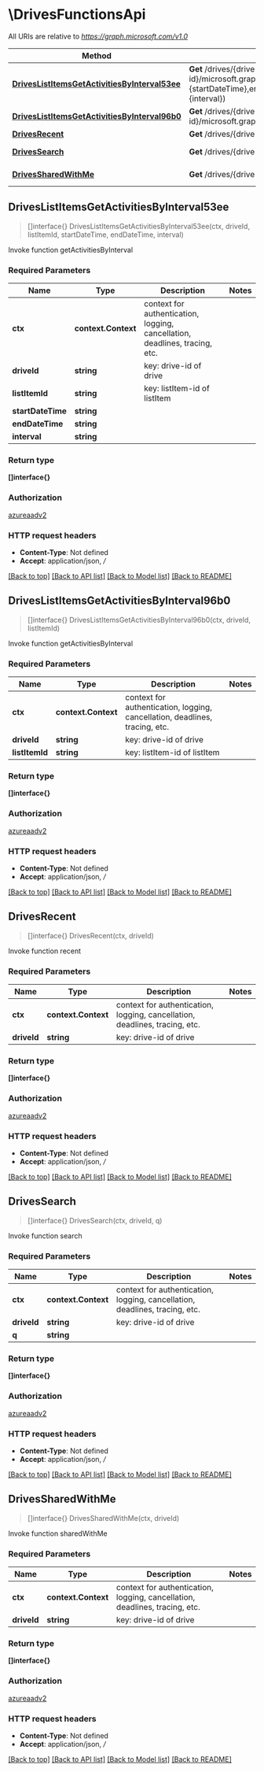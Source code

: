 # \DrivesFunctionsApi

All URIs are relative to *https://graph.microsoft.com/v1.0*

Method | HTTP request | Description
------------- | ------------- | -------------
[**DrivesListItemsGetActivitiesByInterval53ee**](DrivesFunctionsApi.md#DrivesListItemsGetActivitiesByInterval53ee) | **Get** /drives/{drive-id}/list/items/{listItem-id}/microsoft.graph.getActivitiesByInterval(startDateTime&#x3D;{startDateTime},endDateTime&#x3D;{endDateTime},interval&#x3D;{interval}) | Invoke function getActivitiesByInterval
[**DrivesListItemsGetActivitiesByInterval96b0**](DrivesFunctionsApi.md#DrivesListItemsGetActivitiesByInterval96b0) | **Get** /drives/{drive-id}/list/items/{listItem-id}/microsoft.graph.getActivitiesByInterval() | Invoke function getActivitiesByInterval
[**DrivesRecent**](DrivesFunctionsApi.md#DrivesRecent) | **Get** /drives/{drive-id}/microsoft.graph.recent() | Invoke function recent
[**DrivesSearch**](DrivesFunctionsApi.md#DrivesSearch) | **Get** /drives/{drive-id}/microsoft.graph.search(q&#x3D;{q}) | Invoke function search
[**DrivesSharedWithMe**](DrivesFunctionsApi.md#DrivesSharedWithMe) | **Get** /drives/{drive-id}/microsoft.graph.sharedWithMe() | Invoke function sharedWithMe



## DrivesListItemsGetActivitiesByInterval53ee

> []interface{} DrivesListItemsGetActivitiesByInterval53ee(ctx, driveId, listItemId, startDateTime, endDateTime, interval)

Invoke function getActivitiesByInterval

### Required Parameters


Name | Type | Description  | Notes
------------- | ------------- | ------------- | -------------
**ctx** | **context.Context** | context for authentication, logging, cancellation, deadlines, tracing, etc.
**driveId** | **string**| key: drive-id of drive | 
**listItemId** | **string**| key: listItem-id of listItem | 
**startDateTime** | **string**|  | 
**endDateTime** | **string**|  | 
**interval** | **string**|  | 

### Return type

**[]interface{}**

### Authorization

[azureaadv2](../README.md#azureaadv2)

### HTTP request headers

- **Content-Type**: Not defined
- **Accept**: application/json, */*

[[Back to top]](#) [[Back to API list]](../README.md#documentation-for-api-endpoints)
[[Back to Model list]](../README.md#documentation-for-models)
[[Back to README]](../README.md)


## DrivesListItemsGetActivitiesByInterval96b0

> []interface{} DrivesListItemsGetActivitiesByInterval96b0(ctx, driveId, listItemId)

Invoke function getActivitiesByInterval

### Required Parameters


Name | Type | Description  | Notes
------------- | ------------- | ------------- | -------------
**ctx** | **context.Context** | context for authentication, logging, cancellation, deadlines, tracing, etc.
**driveId** | **string**| key: drive-id of drive | 
**listItemId** | **string**| key: listItem-id of listItem | 

### Return type

**[]interface{}**

### Authorization

[azureaadv2](../README.md#azureaadv2)

### HTTP request headers

- **Content-Type**: Not defined
- **Accept**: application/json, */*

[[Back to top]](#) [[Back to API list]](../README.md#documentation-for-api-endpoints)
[[Back to Model list]](../README.md#documentation-for-models)
[[Back to README]](../README.md)


## DrivesRecent

> []interface{} DrivesRecent(ctx, driveId)

Invoke function recent

### Required Parameters


Name | Type | Description  | Notes
------------- | ------------- | ------------- | -------------
**ctx** | **context.Context** | context for authentication, logging, cancellation, deadlines, tracing, etc.
**driveId** | **string**| key: drive-id of drive | 

### Return type

**[]interface{}**

### Authorization

[azureaadv2](../README.md#azureaadv2)

### HTTP request headers

- **Content-Type**: Not defined
- **Accept**: application/json, */*

[[Back to top]](#) [[Back to API list]](../README.md#documentation-for-api-endpoints)
[[Back to Model list]](../README.md#documentation-for-models)
[[Back to README]](../README.md)


## DrivesSearch

> []interface{} DrivesSearch(ctx, driveId, q)

Invoke function search

### Required Parameters


Name | Type | Description  | Notes
------------- | ------------- | ------------- | -------------
**ctx** | **context.Context** | context for authentication, logging, cancellation, deadlines, tracing, etc.
**driveId** | **string**| key: drive-id of drive | 
**q** | **string**|  | 

### Return type

**[]interface{}**

### Authorization

[azureaadv2](../README.md#azureaadv2)

### HTTP request headers

- **Content-Type**: Not defined
- **Accept**: application/json, */*

[[Back to top]](#) [[Back to API list]](../README.md#documentation-for-api-endpoints)
[[Back to Model list]](../README.md#documentation-for-models)
[[Back to README]](../README.md)


## DrivesSharedWithMe

> []interface{} DrivesSharedWithMe(ctx, driveId)

Invoke function sharedWithMe

### Required Parameters


Name | Type | Description  | Notes
------------- | ------------- | ------------- | -------------
**ctx** | **context.Context** | context for authentication, logging, cancellation, deadlines, tracing, etc.
**driveId** | **string**| key: drive-id of drive | 

### Return type

**[]interface{}**

### Authorization

[azureaadv2](../README.md#azureaadv2)

### HTTP request headers

- **Content-Type**: Not defined
- **Accept**: application/json, */*

[[Back to top]](#) [[Back to API list]](../README.md#documentation-for-api-endpoints)
[[Back to Model list]](../README.md#documentation-for-models)
[[Back to README]](../README.md)


